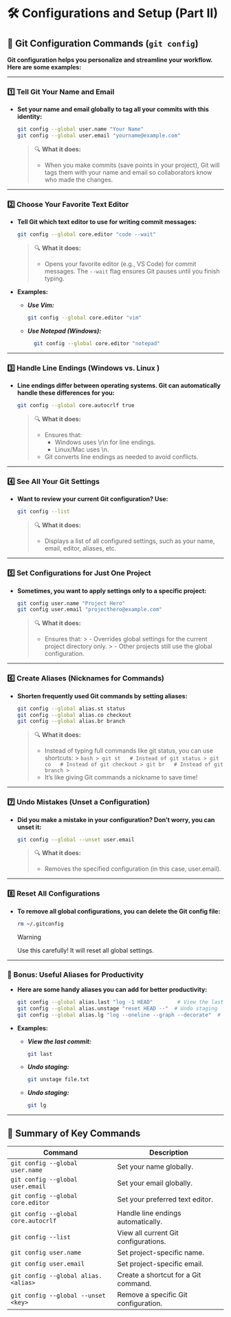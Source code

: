 # 🛠 Configurations and Setup (Part II)

## 🔧 Git Configuration Commands (`git config`)

**Git configuration helps you personalize and streamline your workflow. Here are some examples:**

---

### 1️⃣ Tell Git Your Name and Email

- **Set your name and email globally to tag all your commits with this identity:**

    ```bash
    git config --global user.name "Your Name"
    git config --global user.email "yourname@example.com"
    ```

    > 🔍 **What it does:**
    > - When you make commits (save points in your project), Git will tags them with your name and email so collaborators know who made the changes.

---

### 2️⃣ Choose Your Favorite Text Editor

- **Tell Git which text editor to use for writing commit messages:**

    ```bash
    git config --global core.editor "code --wait"
    ```

    > 🔍 **What it does:**
    > - Opens your favorite editor (e.g., VS Code) for commit messages. The `--wait` flag ensures Git pauses until you finish typing.

- **Examples:**
  
  - ***Use Vim:***
  
    ```bash
    git config --global core.editor "vim"
    ```

  - ***Use Notepad (Windows):***
  
    ```bash
      git config --global core.editor "notepad"
    ```

---

### 3️⃣ Handle Line Endings (Windows vs. Linux )

- **Line endings differ between operating systems. Git can automatically handle these differences for you:**

    ```bash
    git config --global core.autocrlf true
    ```

    > 🔍 **What it does:**
    > - Ensures that:
    >   - Windows uses \r\n for line endings.
    >   - Linux/Mac uses \n.
    > - Git converts line endings as needed to avoid conflicts.

---

### 4️⃣ See All Your Git Settings

- **Want to review your current Git configuration? Use:**

    ```bash
    git config --list
    ```

    > 🔍 **What it does:**
    > - Displays a list of all configured settings, such as your name, email, editor, aliases, etc.

---

### 5️⃣ Set Configurations for Just One Project

- **Sometimes, you want to apply settings only to a specific project:**

    ```bash
    git config user.name "Project Hero"
    git config user.email "projecthero@example.com"
    ```

    > 🔍 **What it does:**
    > - Ensures that:
        >   - Overrides global settings for the current project directory only.
        >   - Other projects still use the global configuration.

---

### 6️⃣ Create Aliases (Nicknames for Commands)

- **Shorten frequently used Git commands by setting aliases:**

    ```bash
    git config --global alias.st status
    git config --global alias.co checkout
    git config --global alias.br branch
    ```

    > 🔍 **What it does:**
    > - Instead of typing full commands like git status, you can use shortcuts:
        > ```bash
        > git st   # Instead of git status
        > git co   # Instead of git checkout
        > git br   # Instead of git branch
        >```
    > - It’s like giving Git commands a nickname to save time!

---

### 7️⃣ Undo Mistakes (Unset a Configuration)

- **Did you make a mistake in your configuration? Don’t worry, you can unset it:**

    ```bash
    git config --global --unset user.email
    ```

    > 🔍 **What it does:**
    > - Removes the specified configuration (in this case, user.email).

---

### 8️⃣ Reset All Configurations

- **To remove all global configurations, you can delete the Git config file:**

    ```bash
    rm ~/.gitconfig
    ```

    > [!WARNING]
    > Use this carefully! It will reset all global settings.

---

### 🎁 Bonus: Useful Aliases for Productivity

- **Here are some handy aliases you can add for better productivity:**
  
    ```bash
    git config --global alias.last "log -1 HEAD"        # View the last commit
    git config --global alias.unstage "reset HEAD --"  # Undo staging
    git config --global alias.lg "log --oneline --graph --decorate"  # View log as a graph
    ```

- **Examples:**
  
  - ***View the last commit:***
  
    ```bash
    git last
    ```

  - ***Undo staging:***
  
    ```bash
    git unstage file.txt
    ```

  - ***Undo staging:***
  
    ```bash
    git lg
    ```

---

## 📝 Summary of Key Commands

| **Command**                          | **Description**                                 |
|--------------------------------------|------------------------------------------------|
| `git config --global user.name`      | Set your name globally.                        |
| `git config --global user.email`     | Set your email globally.                       |
| `git config --global core.editor`    | Set your preferred text editor.               |
| `git config --global core.autocrlf`  | Handle line endings automatically.             |
| `git config --list`                  | View all current Git configurations.           |
| `git config user.name`               | Set project-specific name.                     |
| `git config user.email`              | Set project-specific email.                    |
| `git config --global alias.<alias>`  | Create a shortcut for a Git command.           |
| `git config --global --unset <key>`  | Remove a specific Git configuration.           |

